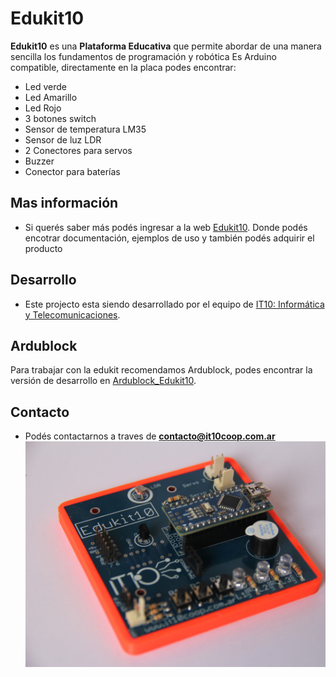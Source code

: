# Edukit10

**Edukit10** es una **Plataforma Educativa** que permite abordar de una manera sencilla los fundamentos de programación y robótica 
Es Arduino compatible, directamente en la placa podes encontrar:
* Led verde
* Led Amarillo
* Led Rojo
* 3 botones switch
* Sensor de temperatura LM35
* Sensor de luz LDR
* 2 Conectores para servos
* Buzzer
* Conector para baterías

## Mas información
- Si querés saber más podés ingresar a la web [Edukit10](https://edukit.it10coop.com.ar/).
Donde podés encotrar documentación, ejemplos de uso y también podés adquirir el producto

## Desarrollo
- Este projecto esta siendo desarrollado por el equipo de [IT10: Informática y Telecomunicaciones](https://it10coop.com.ar/).

## Ardublock
Para trabajar con la edukit recomendamos Ardublock, podes encontrar la versión de desarrollo en 
[Ardublock_Edukit10](https://github.com/it10/Ardublock_Edukit).

## Contacto
- Podés contactarnos a traves de **contacto@it10coop.com.ar**
![Edukit10](/Imagenes/IMG_6147.JPG?raw=true "Edukit10")
